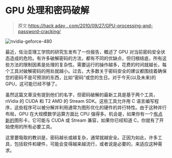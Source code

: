 # GPU 处理和密码破解

> 原文:[https://hack aday . com/2010/09/27/GPU-processing-and-password-cracking/](https://hackaday.com/2010/09/27/gpu-processing-and-password-cracking/)

![](../Images/fab6480909afd7430bb0df0cba98abba.png "nvidia-geforce-480")

最近，佐治亚理工学院的研究生发布了一份报告，概述了 GPU 对当前密码安全状态造成的危险。有许多破解密码的方法，都有不同的优缺点，但归根结底，所有这些方法的限制因素是处理的复杂性。需要运行的操作越多，花费的时间就越长，每个工具对破解密码的用处就越小。过去，大多数关于密码安全的建议都围绕着确保您的密码不是可预测的东西，比如“密码”或您的生日。对于今天(以及未来)的 GPU，这可能已经不够了。

虽然这篇文章没有提到他们的名字，但密码破解的最新工具是基于两个工具，nVidia 的 CUDA 和 T2 AMD 的 Stream SDK。这些工具允许用 C 语言编写程序，这些程序可以被分解并利用通常为图形优化的硬件的并行特性。由于这种并行布局，GPU 在大规模数学运算方面比 CPU 强得多。机会是，如果你有一个[有点新的](http://www.nvidia.com/object/cuda_gpus.html)图形卡，它可能与 CUDA 或 Stream 兼容，如果你已经知道 C，你就有了开始使用的所有必要工具。

这里要吸取的教训是，密码越长或越复杂，通常就越安全。正因为如此，许多工具，包括软件和硬件，可能会变得越来越流行，或者说是必要的，来适应这种需求。